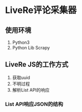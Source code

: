 # LiveRe评论采集器

## 使用环境

1. Python3
2. Python Lib Scrapy

## LiveRe JS的工作方式

1. 获取uuid
2. 不明过程
3. 解析List API的响应

### List API响应JSON的结构

